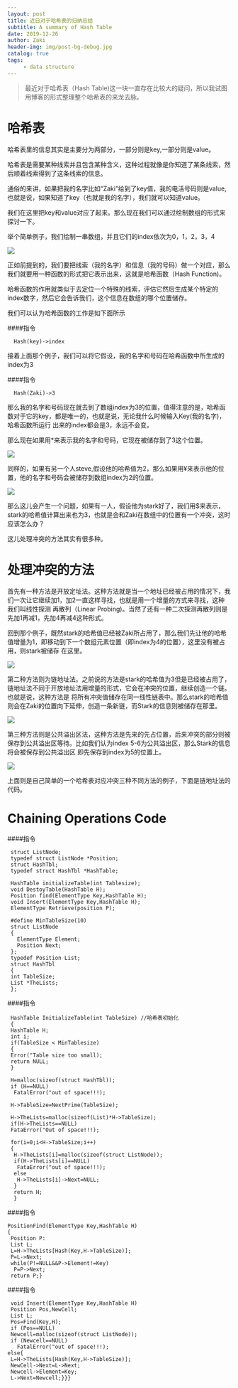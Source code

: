 ```yaml
---
layout: post
title: 近日对于哈希表的归纳总结
subtitle: A summary of Hash Table
date: 2019-12-26
author: Zaki
header-img: img/post-bg-debug.jpg
catalog: true
tags:
     - data structure
---
```


>最近对于哈希表（Hash Table)这一块一直存在比较大的疑问，所以我试图用博客的形式整理整个哈希表的来龙去脉。


# 哈希表

  哈希表里的信息其实是主要分为两部分，一部分则是key,一部分则是value。
  
  哈希表是需要某种线索并且包含某种含义，这种过程就像是你知道了某条线索，然后顺着线索得到了这条线索的信息。
  
  通俗的来讲，如果把我的名字比如“Zaki”给到了key值，我的电活号码则是value,也就是说，如果知道了key（也就是我的名字），我们就可以知道value。
  
 我们在这里把key和value对应了起来。那么现在我们可以通过绘制数组的形式来探讨一下。
 
 举个简单例子，我们绘制一串数组，并且它们的index依次为0，1，2，3，4
 
 ![](https://tva1.sinaimg.cn/large/006tNbRwly1gaak8yw0qdj30d3067wei.jpg)
 
 正如前提到的，我们要把线索（我的名字）和信息（我的号码）做一个对应，那么我们就要用一种函数的形式把它表示出来，这就是哈希函数（Hash Function)。
 
 哈希函数的作用就类似于去定位一个特殊的线索，评估它然后生成某个特定的index数字，然后它会告诉我们，这个信息在数组的哪个位置储存。
 
 我们可以认为哈希函数的工作是如下面所示
 
 ####指令
 
      Hash(key)->index
       
 接着上面那个例子，我们可以将它假设，我的名字和号码在哈希函数中所生成的index为3
 
 ####指令
  
      Hash(Zaki)->3
      
 那么我的名字和号码现在就去到了数组index为3的位置，值得注意的是，哈希函数对于它的key，都是唯一的，也就是说，无论我什么时候输入Key(我的名字)，哈希函数所运行
 出来的index都会是3，永远不会变。
 
 那么现在如果用*来表示我的名字和号码，它现在被储存到了3这个位置。
 
 ![](https://tva1.sinaimg.cn/large/006tNbRwly1gaak9uvp9jj30cu05tgln.jpg)
 
同样的，如果有另一个人steve,假设他的哈希值为2，那么如果用¥来表示他的位置，他的名字和号码会被储存到数组index为2的位置。

![](https://tva1.sinaimg.cn/large/006tNbRwly1gaakagz57bj30c306374c.jpg)

那么这儿会产生一个问题，如果有一人，假设他为stark好了，我们用$来表示，stark的哈希值计算出来也为3，也就是会和Zaki在数组中的位置有一个冲突，这时应该怎么办？

这儿处理冲突的方法其实有很多种。

# 处理冲突的方法

首先有一种方法是开放定址法。这种方法就是当一个地址已经被占用的情况下，我们一次让它继续加1，加2一直这样寻找，也就是用一个增量的方式来寻找，这种我们叫线性探测
再散列（Linear Probing)。当然了还有一种二次探测再散列则是先加1再减1，先加4再减4这种形式。

回到那个例子，既然stark的哈希值已经被Zaki所占用了，那么我们先让他的哈希值增量为1，即移动到下一个数组元素位置（即index为4的位置），这里没有被占用，则stark被储存
在这里。

![](https://tva1.sinaimg.cn/large/006tNbRwly1gaakaypz5lj30d906kmx8.jpg)

第二种方法则为链地址法。之前说的方法是stark的哈希值为3但是已经被占用了，链地址法不同于开放地址法用增量的形式，它会在冲突的位置，继续创造一个链。也就是说，这种方法是
将所有冲突值储存在同一线性链表中。那么stark的哈希值则会在Zaki的位置向下延伸，创造一条新链，而Stark的信息则被储存在那里。

![](https://tva1.sinaimg.cn/large/006tNbRwly1gaakbgghq2j30ck08wmxa.jpg)

第三种方法则是公共溢出区法，这种方法是先来的先占位置，后来冲突的部分则被保存到公共溢出区等待。比如我们认为index 5-6为公共溢出区，那么Stark的信息将会被保存到公共溢出区
即先保存到index为5的位置上。

![](https://tva1.sinaimg.cn/large/006tNbRwly1gaakbtzcv3j30gv05vq31.jpg)


上面则是自己简单的一个哈希表对应冲突三种不同方法的例子，下面是链地址法的代码。

# Chaining Operations Code

####指令
    
     struct ListNode;
     typedef struct ListNode *Position;
     struct HashTbl;
     typedef struct HashTbl *HashTable;
     
     HashTable initializeTable(int Tablesize);
     void DestoyTable(HashTable H);
     Position find(ElementType Key,HashTable H);
     void Insert(ElementType Key,HashTable H);
     ElementType Retrieve(position P);
     
     #define MinTableSize(10)
     struct ListNode
     {
       ElementType Element;
       Position Next;
     };
     typedef Position List;
     struct HashTbl
     {
     int TableSize;
     List *TheLists;
     };
     
 
####指令
     
     HashTable InitializeTable(int TableSize) //哈希表初始化
     {
     HashTable H;
     int i;
     if(TableSize < MinTablesize)
     {
     Error("Table size too small); 
     return NULL;
     }
     
     H=malloc(sizeof(struct HashTbl));
     if (H==NULL)
      FatalError("out of space!!!);
      
     H->TableSize=NextPrime(TableSize);
     
     H->TheLists=malloc(sizeof(List)*H->TableSize);
     if(H->TheLists==NULL)
     FataError("Out of space!!!);
     
     for(i=0;i<H->TableSize;i++)
     {
      H->TheLists[i]=malloc(sizeof(struct ListNode));
      if(H->TheLists[i]==NULL)
       FataError("out of space!!!);
      else
       H->TheLists[i]->Next=NULL;
      }
      return H;
      }
      
####指令

    PositionFind(ElementType Key,HashTable H)
    {
     Position P:
     List L;
     L=H->TheLists[Hash(Key,H->TableSize)];
     P=L->Next;
     while(P!=NULL&&P->Element!=Key)
      P=P->Next;
     return P;}
   
####指令

     void Insert(ElementType Key,HashTable H)
     Position Pos,NewCell;
     List L;
     Pos=Find(Key,H);
     if (Pos==NULL)
     Newcell=malloc(sizeof(struct ListNode));
     if (Newcell==NULL)
       FatalError("out of space!!!);
    else{
     L=H->TheLists[Hash(Key,H->TableSize)];
     NewCell->Next=L->Next;
     Newcell->Element=Key;
     L->Next=Newcell;}}}






 
 
